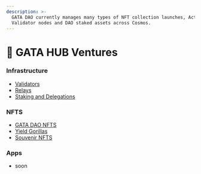 ```yaml
---
description: >-
  GATA DAO currently manages many types of NFT collection launches, Active
  Validator nodes and DAO staked assets across Cosmos.
---
```


# 🎯 GATA HUB Ventures

### Infrastructure&#x20;

* [Validators](gata-validators/)
* [Relays ](gata-relays.md)
* [Staking and Delegations ](gata-nft-dao/gata-dao-staking-delegations.md) &#x20;

### NFTS&#x20;

* [GATA D](gata-validators/)[AO NFTS](gata-nft-dao/)
* [Yield Gorillas](yield-gorilla/)
* [Souvenir NFTS ](nft-souvenirs.md)

### Apps&#x20;

* soon&#x20;
